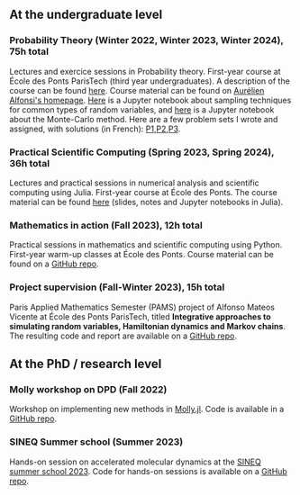 ---
---

## At the undergraduate level

### Probability Theory (Winter 2022, Winter 2023, Winter 2024), 75h total
Lectures and exercice sessions in Probability theory.
First-year course at École des Ponts ParisTech (third year undergraduates). A description of the course can be found [here](http://gede.enpc.fr/programme/fiche.aspx?param=M%3a1PROB). Course material can be found on  [Aurélien Alfonsi's homepage](http://cermics.enpc.fr/~alfonsi/Proba1A.html). [Here](../teaching/tp_simu.ipynb) is a Jupyter notebook about sampling techniques for common types of random variables, and [here](../teaching/tp_mc.ipynb) is a Jupyter notebook about the Monte-Carlo method.
Here are a few problem sets I wrote and assigned, with solutions (in French): [P1](../teaching/DM1.pdf),[P2](../teaching/DM2.pdf),[P3](../teaching/DM3.pdf).

### Practical Scientific Computing (Spring 2023, Spring 2024), 36h total
Lectures and practical sessions in numerical analysis and scientific computing using Julia.
First-year course at École des Ponts. The course material can be found [here](https://jfbarthelemy.github.io/Cours_ENPC_pratique_calcul_scientifique/) (slides, notes and Jupyter notebooks in Julia).

### Mathematics in action (Fall 2023), 12h total
Practical sessions in mathematics and scientific computing using Python.
First-year warm-up classes at École des Ponts. Course material can be found on a [GitHub repo](https://github.com/GabrielStoltz/MACT).

### Project supervision (Fall-Winter 2023), 15h total
Paris Applied Mathematics Semester (PAMS) project of Alfonso Mateos Vicente at École des Ponts ParisTech, titled **Integrative approaches to simulating random variables, Hamiltonian dynamics and Markov chains**. The resulting code and report are available on a [GitHub repo](https://github.com/AlffonsoMV/PAMSProject).

## At the PhD / research level

### Molly workshop on DPD (Fall 2022)
Workshop on implementing new methods in [Molly.jl](https://github.com/JuliaMolSim/Molly.jl). Code is available in a [GitHub repo](https://github.com/noeblassel/Molly_DPD_workshop).

### SINEQ Summer school (Summer 2023)
Hands-on session on accelerated molecular dynamics at the [SINEQ summer school 2023](https://sites.google.com/view/aleiac/anr-sineq/summer-school-mol-dyn-on-julia). Code for hands-on sessions is available on a [GitHub repo](https://github.com/noeblassel/SINEQSummerSchool2023).
